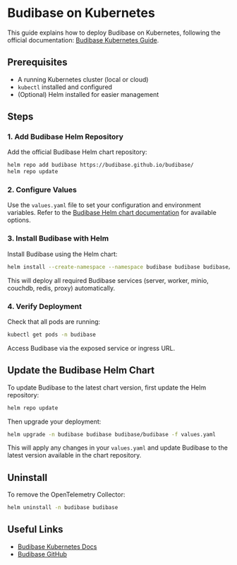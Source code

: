 # Budibase on Kubernetes

This guide explains how to deploy Budibase on Kubernetes, following the official documentation: [Budibase Kubernetes Guide](https://docs.budibase.com/docs/kubernetes-k8s).

## Prerequisites

- A running Kubernetes cluster (local or cloud)
- `kubectl` installed and configured
- (Optional) Helm installed for easier management

## Steps


### 1. Add Budibase Helm Repository

Add the official Budibase Helm chart repository:

```bash
helm repo add budibase https://budibase.github.io/budibase/
helm repo update
```

### 2. Configure Values

Use the `values.yaml` file to set your configuration and environment variables. Refer to the [Budibase Helm chart documentation](https://github.com/Budibase/budibase/tree/master/charts/budibase) for available options.

### 3. Install Budibase with Helm

Install Budibase using the Helm chart:

```bash
helm install --create-namespace --namespace budibase budibase budibase/budibase -f values.yaml
```

This will deploy all required Budibase services (server, worker, minio, couchdb, redis, proxy) automatically.

### 4. Verify Deployment

Check that all pods are running:

```bash
kubectl get pods -n budibase
```

Access Budibase via the exposed service or ingress URL.

## Update the Budibase Helm Chart

To update Budibase to the latest chart version, first update the Helm repository:

```bash
helm repo update
```

Then upgrade your deployment:

```bash
helm upgrade -n budibase budibase budibase/budibase -f values.yaml
```

This will apply any changes in your `values.yaml` and update Budibase to the latest version available in the chart repository.

## Uninstall

To remove the OpenTelemetry Collector:
```bash
helm uninstall -n budibase budibase
```

## Useful Links

- [Budibase Kubernetes Docs](https://docs.budibase.com/docs/kubernetes-k8s)
- [Budibase GitHub](https://github.com/Budibase/budibase)
